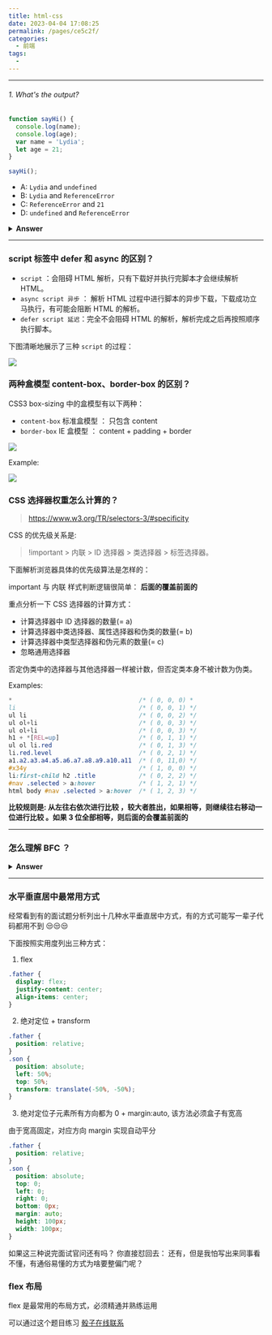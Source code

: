 ```yaml
---
title: html-css
date: 2023-04-04 17:08:25
permalink: /pages/ce5c2f/
categories:
  - 前端
tags:
  -
---
```


---

###### 1. What's the output?

```javascript
function sayHi() {
  console.log(name);
  console.log(age);
  var name = 'Lydia';
  let age = 21;
}

sayHi();
```

  - A: `Lydia` and `undefined`
- B: `Lydia` and `ReferenceError`
- C: `ReferenceError` and `21`
- D: `undefined` and `ReferenceError`

<details><summary><b>Answer</b></summary>
<p>
<iframe height="400" style="width: 100%;" scrolling="no" title="【CSS：行为】使用:hover和attr()定制悬浮提示" src="https://codepen.io/xugaoyi/embed/vYNKNaq?height=400&theme-id=light&default-tab=css,result" frameborder="no" allowtransparency="true" allowfullscreen="true" loading="lazy">
  See the Pen <a href='https://codepen.io/xugaoyi/pen/vYNKNaq'>【CSS：行为】使用:hover和attr()定制悬浮提示</a> by xugaoyi
  (<a href='https://codepen.io/xugaoyi'>@xugaoyi</a>) on <a href='https://codepen.io'>CodePen</a>.
</iframe>

</p>
</details>

---

### script 标签中 defer 和 async 的区别？

- `script` ：会阻碍 HTML 解析，只有下载好并执行完脚本才会继续解析 HTML。
- `async script 异步` ： 解析 HTML 过程中进行脚本的异步下载，下载成功立马执行，有可能会阻断 HTML 的解析。
- `defer script 延迟`：完全不会阻碍 HTML 的解析，解析完成之后再按照顺序执行脚本。

下图清晰地展示了三种 `script` 的过程：

![](https://gcy-1306312261.cos.ap-chengdu.myqcloud.com/blog/20230404170722.png)

### 两种盒模型 content-box、border-box 的区别？

CSS3 box-sizing 中的盒模型有以下两种：

- `content-box` 标准盒模型 ： 只包含 content
- `border-box` IE 盒模型 ： content + padding + border

![](https://gcy-1306312261.cos.ap-chengdu.myqcloud.com/blog/20230404180428.png)

Example:

![](https://gcy-1306312261.cos.ap-chengdu.myqcloud.com/blog/20230404180503.png)

### CSS 选择器权重怎么计算的？ 

> https://www.w3.org/TR/selectors-3/#specificity

CSS 的优先级关系是:

> !important > 内联 > ID 选择器 > 类选择器 > 标签选择器。

下面解析浏览器具体的优先级算法是怎样的：

important 与 内联 样式判断逻辑很简单： **后面的覆盖前面的**

重点分析一下 CSS 选择器的计算方式：

- 计算选择器中 ID 选择器的数量(= a)
- 计算选择器中类选择器、属性选择器和伪类的数量(= b)
- 计算选择器中类型选择器和伪元素的数量(= c)
- 忽略通用选择器

否定伪类中的选择器与其他选择器一样被计数，但否定类本身不被计数为伪类。

Examples:

```css
*                                   /* ( 0, 0, 0) *
li                                  /* ( 0, 0, 1) */
ul li                               /* ( 0, 0, 2) */
ul ol+li                            /* ( 0, 0, 3) */
ul ol+li                            /* ( 0, 0, 3) */
h1 + *[REL=up]                      /* ( 0, 1, 1) */
ul ol li.red                        /* ( 0, 1, 3) */
li.red.level                        /* ( 0, 2, 1) */
a1.a2.a3.a4.a5.a6.a7.a8.a9.a10.a11  /* ( 0, 11,0) */
#x34y                               /* ( 1, 0, 0) */
li:first-child h2 .title            /* ( 0, 2, 2) */
#nav .selected > a:hover            /* ( 1, 2, 1) */
html body #nav .selected > a:hover  /* ( 1, 2, 3) */
```

**比较规则是: 从左往右依次进行比较 ，较大者胜出，如果相等，则继续往右移动一位进行比较 。如果 3 位全部相等，则后面的会覆盖前面的**

---

### 怎么理解 BFC ？

<details><summary><b>Answer</b></summary>

> https://developer.mozilla.org/en-US/docs/Web/Guide/CSS/Block_formatting_context

BFC： Block Formatting Context 即块级格式上下文，根据盒模型可知，每个元素都被定义为一个矩形盒子，它决定了元素如何对其内容进行定位，以及与其他元素的关系和相互作用，当涉及到可视化布局的时候，Block Formatting Context 提供了一个环境，HTML 元素在这个环境中按照一定规则进行布局。

BFC 的目的：**形成一个完全独立的空间，让空间中的子元素不会影响到外面的布局。**

BFC 具有一些特性：

1. 块级元素会在垂直方向一个接一个的排列，和文档流的排列方式一致。
2. 在 BFC 中上下相邻的两个容器的 margin 会重叠，创建新的 BFC 可以避免外边距重叠。
3. 计算 BFC 的高度时，需要计算浮动元素的高度。
4. BFC 区域不会与浮动的容器发生重叠。
5. 每个元素的左 margin 值和容器的左 border 相接触。

创建 BFC 的方式：

- **overflow 的值不为 visible** （最常用） 。
- 绝对定位元素（position 为 absolute 或 fixed ）。
- 行内块元素，即 display 为 inline-block 。

BFC 的应用：

- 利用 3 ，BFC 内部的浮动元素也会参与高度计算，可以清除 BFC 内部的浮动， 避免高度塌陷 [在线预览](https://codepen.io/xingyun0820/pen/eYPOdmx)
- 利用 2 ，创建新的 BFC ，让相邻的块级盒位于不同 BFC 下可以防止外边距折叠， 避免 margin 重叠问题 [在线预览](https://codepen.io/xingyun0820/pen/MWPgjgP)
- 利用 4 和 5 ，我们可以实现三栏（或两栏）自适应布局 [在线预览](https://codepen.io/xingyun0820/pen/yLRBJdq)。

</details>

---

### 水平垂直居中最常用方式

经常看到有的面试题分析列出十几种水平垂直居中方式，有的方式可能写一辈子代码都用不到 😒😒😒

下面按照实用度列出三种方式：

1. flex

```css
.father {
  display: flex;
  justify-content: center;
  align-items: center;
}
```

2. 绝对定位 + transform

```css
.father {
  position: relative;
}
.son {
  position: absolute;
  left: 50%;
  top: 50%;
  transform: translate(-50%, -50%);
}
```

3. 绝对定位子元素所有方向都为 0 + margin:auto, 该方法必须盒子有宽高

由于宽高固定，对应方向 margin 实现自动平分

```css
.father {
  position: relative;
}
.son {
  position: absolute;
  top: 0;
  left: 0;
  right: 0;
  bottom: 0px;
  margin: auto;
  height: 100px;
  width: 100px;
}
```

如果这三种说完面试官问还有吗？ 你直接怼回去： 还有，但是我怕写出来同事看不懂，有通俗易懂的方式为啥要整偏门呢？

### flex 布局

flex 是最常用的布局方式，必须精通并熟练运用

可以通过这个题目练习 [骰子在线联系](https://codepen.io/xingyun0820/pen/vYVBXRZ)

